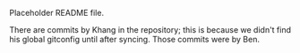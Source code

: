 Placeholder README file.

There are commits by Khang in the repository; this is because we didn't find his global gitconfig until after syncing. Those commits were by Ben.